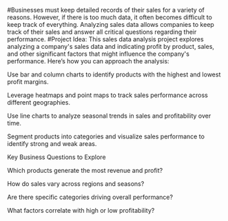 #Businesses must keep detailed records of their sales for a variety of reasons. However, if there is too much data, it often becomes difficult to keep track of everything. Analyzing sales data allows companies to keep track of their sales and answer all critical questions regarding their performance.
#Project Idea: This sales data analysis project explores analyzing a company's sales data and indicating profit by product, sales, and other significant factors that might influence the company's performance. Here’s how you can approach the analysis:

Use bar and column charts to identify products with the highest and lowest profit margins.

Leverage heatmaps and point maps to track sales performance across different geographies.

Use line charts to analyze seasonal trends in sales and profitability over time.

Segment products into categories and visualize sales performance to identify strong and weak areas.

Key Business Questions to Explore

Which products generate the most revenue and profit?

How do sales vary across regions and seasons?

Are there specific categories driving overall performance?

What factors correlate with high or low profitability?
